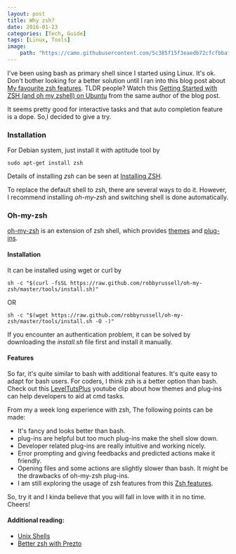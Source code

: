 ```yaml
---
layout: post
title: Why zsh?
date: 2016-01-23
categories: [Tech, Guide]    
tags: [Linux, Tools]
image:
    path: "https://camo.githubusercontent.com/5c385f15f3eaedb72cfcfbbaf75355b700ac0757/68747470733a2f2f73332e616d617a6f6e6177732e636f6d2f6f686d797a73682f6f682d6d792d7a73682d6c6f676f2e706e67"
---
```


I've been using bash as primary shell since I started using Linux. It's ok. Don't bother looking for a better solution until I ran into this blog post about <a href="http://code.joejag.com/2014/why-zsh.html">My favourite zsh features</a>. TLDR people? Watch this <a href="https://www.youtube.com/watch?v=1S3MUVIAieE">Getting Started with ZSH (and oh my zshell) on Ubuntu</a> from the same author of the blog post.

It seems pretty good for interactive tasks and that auto completion feature is a dope. 
So,I decided to give a try.

### Installation
For Debian system, just install it with aptitude tool by

```
sudo apt-get install zsh
```

Details of installing *zsh* can be seen at <a href="https://github.com/robbyrussell/oh-my-zsh/wiki/Installing-ZSH">Installing ZSH</a>.

To replace the default shell to zsh, there are several ways to do it. However, I recommend installing *oh-my-zsh* and switching shell is done automatically.

### Oh-my-zsh
<a href="https://github.com/robbyrussell/oh-my-zsh">oh-my-zsh</a> is an extension of zsh shell, which provides <a href="https://github.com/robbyrussell/oh-my-zsh/wiki/Themes">themes</a> and <a href="https://github.com/robbyrussell/oh-my-zsh/wiki/plug-ins">plug-ins</a>. 

#### Installation 
 It can be installed using wget or curl by

```
sh -c "$(curl -fsSL https://raw.github.com/robbyrussell/oh-my-zsh/master/tools/install.sh)"
```

OR 

```
sh -c "$(wget https://raw.github.com/robbyrussell/oh-my-zsh/master/tools/install.sh -O -)"
```

If you encounter an authentication problem, it can be solved by downloading the *install.sh* file first and install it manually.


#### Features

So far, it's quite similar to bash with additional features. It's quite easy to adapt for bash users.
For coders, I think zsh is a better option than bash. Check out this <a href="https://www.youtube.com/watch?v=csJV1exZAjA">LevelTutsPlus</a> youtube clip about how themes and plug-ins can help developers to aid at cmd tasks.

From my a week long experience with zsh, The following points can be made:

- It's fancy and looks better than bash.
- plug-ins are helpful but too much plug-ins make the shell slow down.
- Developer related plug-ins are really intuitive and working nicely.
- Error prompting and giving feedbacks and predicted actions make it friendly.
- Opening files and some actions are slightly slower than bash. It might be the drawbacks of oh-my-zsh plug-ins.
- I am still exploring the usage of zsh features from this <a href="https://www-s.acm.illinois.edu/workshops/zsh/why.html">Zsh features</a>.

So, try it and I kinda believe that you will fall in love with it in no time.
Cheers!

#### Additional reading:

- <a href="http://hyperpolyglot.org/unix-shells">Unix Shells </a>
- <a href="http://wikimatze.de/better-zsh-with-prezto">Better zsh with Prezto</a>
